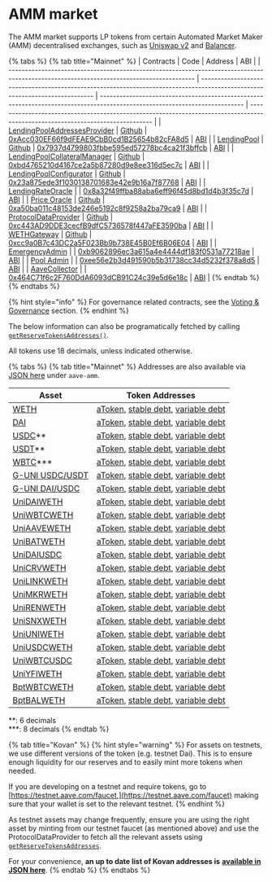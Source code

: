 # AMM market

The AMM market supports LP tokens from certain Automated Market Maker (AMM) decentralised exchanges, such as [Uniswap v2](https://app.uniswap.org/#/) and [Balancer](https://balancer.finance).

{% tabs %}
{% tab title="Mainnet" %}
| Contracts                                                                                                                               | Code                                                                                                                        | Address                                                                                                                    | ABI                                                                                                                            |
| --------------------------------------------------------------------------------------------------------------------------------------- | --------------------------------------------------------------------------------------------------------------------------- | -------------------------------------------------------------------------------------------------------------------------- | ------------------------------------------------------------------------------------------------------------------------------ |
| [LendingPoolAddressesProvider](https://docs.aave.com/developers/v/2.0/the-core-protocol/addresses-provider)                             | [Github](https://github.com/aave/protocol-v2/blob/1.0.1/contracts/protocol/configuration/LendingPoolAddressesProvider.sol)  | [0xAcc030EF66f9dFEAE9CbB0cd1B25654b82cFA8d5](https://etherscan.io/address/0xAcc030EF66f9dFEAE9CbB0cd1B25654b82cFA8d5#code) | [ABI](http://api.etherscan.io/api?module=contract&action=getabi&address=0xAcc030EF66f9dFEAE9CbB0cd1B25654b82cFA8d5&format=raw) |
| [LendingPool](https://docs.aave.com/developers/v/2.0/the-core-protocol/lendingpool)                                                     | [Github](https://github.com/aave/protocol-v2/blob/1.0.1/contracts/protocol/lendingpool/LendingPool.sol)                     | [0x7937d4799803fbbe595ed57278bc4ca21f3bffcb](https://etherscan.io/address/0x7937d4799803fbbe595ed57278bc4ca21f3bffcb#code) | [ABI](http://api.etherscan.io/api?module=contract&action=getabi&address=0xaaca8859efd9643b98c042691da60b217c9cdd64&format=raw) |
| [LendingPoolCollateralManager](https://docs.aave.com/developers/v/2.0/the-core-protocol/protocol-overview#lendingpoolcollateralmanager) | [Github](https://github.com/aave/protocol-v2/blob/1.0.1/contracts/protocol/lendingpool/LendingPoolCollateralManager.sol)    | [0xbd4765210d4167ce2a5b87280d9e8ee316d5ec7c](https://etherscan.io/address/0xbd4765210d4167ce2a5b87280d9e8ee316d5ec7c#code) | [ABI](http://api.etherscan.io/api?module=contract&action=getabi&address=0xbd4765210d4167ce2a5b87280d9e8ee316d5ec7c&format=raw) |
| [LendingPoolConfigurator](https://docs.aave.com/developers/v/2.0/the-core-protocol/protocol-overview#lending-pool-configurator)         | [Github](https://github.com/aave/protocol-v2/blob/1.0.1/contracts/protocol/lendingpool/LendingPoolConfigurator.sol)         | [0x23a875ede3f1030138701683e42e9b16a7f87768](https://etherscan.io/address/0x23a875ede3f1030138701683e42e9b16a7f87768#code) | [ABI](http://api.etherscan.io/api?module=contract&action=getabi&address=0x5a8adc696009a2e0d142c46fdddd8c44be1604b4&format=raw) |
| [LendingRateOracle](https://docs.aave.com/developers/v/2.0/the-core-protocol/protocol-overview#interest-rate-strategy)                  |                                                                                                                             | [0x8a32f49ffba88aba6eff96f45d8bd1d4b3f35c7d](https://etherscan.io/address/0x8a32f49ffba88aba6eff96f45d8bd1d4b3f35c7d#code) | [ABI](http://api.etherscan.io/api?module=contract&action=getabi&address=0x8a32f49ffba88aba6eff96f45d8bd1d4b3f35c7d&format=raw) |
| [Price Oracle](https://docs.aave.com/developers/v/2.0/the-core-protocol/price-oracle)                                                   | [Github](https://github.com/aave/protocol-v2/blob/1.0.1/contracts/misc/AaveOracle.sol)                                      | [0xa50ba011c48153de246e5192c8f9258a2ba79ca9](https://etherscan.io/address/0xa50ba011c48153de246e5192c8f9258a2ba79ca9#code) | [ABI](http://api.etherscan.io/api?module=contract&action=getabi&address=0xa50ba011c48153de246e5192c8f9258a2ba79ca9&format=raw) |
| [ProtocolDataProvider](https://docs.aave.com/developers/v/2.0/the-core-protocol/protocol-data-provider)                                 | [Github](https://github.com/aave/protocol-v2/blob/1.0.1/contracts/misc/AaveProtocolDataProvider.sol)                        | [0xc443AD9DDE3cecfB9dfC5736578f447aFE3590ba](https://etherscan.io/address/0xc443AD9DDE3cecfB9dfC5736578f447aFE3590ba#code) | [ABI](http://api.etherscan.io/api?module=contract&action=getabi&address=0xc443AD9DDE3cecfB9dfC5736578f447aFE3590ba&format=raw) |
| [WETHGateway](https://docs.aave.com/developers/the-core-protocol/weth-gateway)                                                          | [Github](https://github.com/aave/protocol-v2/blob/1.0.1/contracts/misc/WETHGateway.sol)                                     | [0xcc9a0B7c43DC2a5F023Bb9b738E45B0Ef6B06E04](https://etherscan.io/address/0xcc9a0B7c43DC2a5F023Bb9b738E45B0Ef6B06E04#code) | [ABI](http://api.etherscan.io/api?module=contract&action=getabi&address=0xcc9a0B7c43DC2a5F023Bb9b738E45B0Ef6B06E04&format=raw) |
| [EmergencyAdmin](https://docs.aave.com/developers/v/2.0/the-core-protocol/addresses-provider#getpoolemergencyadmin)                     |                                                                                                                             | [0xb9062896ec3a615a4e4444df183f0531a77218ae](https://etherscan.io/address/0xb9062896ec3a615a4e4444df183f0531a77218ae#code) | [ABI](http://api.etherscan.io/api?module=contract&action=getabi&address=0x34cfac646f301356faa8b21e94227e3583fe3f5f&format=raw) |
| [Pool Admin](https://docs.aave.com/developers/v/2.0/the-core-protocol/addresses-provider#getpooladmin)                                  |                                                                                                                             | [0xee56e2b3d491590b5b31738cc34d5232f378a8d5](https://etherscan.io/address/0xee56e2b3d491590b5b31738cc34d5232f378a8d5#code) | [ABI](http://api.etherscan.io/api?module=contract&action=getabi&address=0xee56e2b3d491590b5b31738cc34d5232f378a8d5&format=raw) |
| [AaveCollector](https://docs.aave.com/risk/asset-risk/risk-parameters#reserve-factor)                                                   |                                                                                                                             | [0x464C71f6c2F760DdA6093dCB91C24c39e5d6e18c](https://etherscan.io/address/0x464c71f6c2f760dda6093dcb91c24c39e5d6e18c#code) | [ABI](http://api.etherscan.io/api?module=contract&action=getabi&address=0x1aa435ed226014407fa6b889e9d06c02b1a12af3&format=raw) |
{% endtab %}
{% endtabs %}

{% hint style="info" %}
For governance related contracts, see the [Voting & Governance](../protocol-governance/governance/#deployed-contracts) section.
{% endhint %}

The below information can also be programatically fetched by calling [`getReserveTokensAddresses()`](../the-core-protocol/protocol-data-provider/#getreservetokensaddresses).

All tokens use 18 decimals, unless indicated otherwise.

{% tabs %}
{% tab title="Mainnet" %}
Addresses are also available via [JSON here](https://aave.github.io/aave-addresses/mainnet.json) under `aave-amm`.

| Asset                                                                                           | Token Addresses                                                                                                                                                                                                                                                                       |
| ----------------------------------------------------------------------------------------------- | ------------------------------------------------------------------------------------------------------------------------------------------------------------------------------------------------------------------------------------------------------------------------------------- |
| [WETH](https://etherscan.io/address/0xC02aaA39b223FE8D0A0e5C4F27eAD9083C756Cc2)                 | [aToken](https://etherscan.io/address/0xf9Fb4AD91812b704Ba883B11d2B576E890a6730A), [stable debt](https://etherscan.io/address/0x118Ee405c6be8f9BA7cC7a98064EB5DA462235CF), [variable debt](https://etherscan.io/address/0xA4C273d9A0C1fe2674F0E845160d6232768a3064)                   |
| [DAI](https://etherscan.io/address/0x6B175474E89094C44Da98b954EedeAC495271d0F)                  | [aToken](https://etherscan.io/address/0x79bE75FFC64DD58e66787E4Eae470c8a1FD08ba4), [stable debt](https://etherscan.io/address/0x8da51a5a3129343468a63A96ccae1ff1352a3dfE), [variable debt](https://etherscan.io/address/0x3F4fA4937E72991367DC32687BC3278f095E7EAa)                   |
| [USDC](https://etherscan.io/address/0xA0b86991c6218b36c1d19D4a2e9Eb0cE3606eB48)\*\*             | [aToken](https://etherscan.io/address/0xd24946147829DEaA935bE2aD85A3291dbf109c80), [stable debt](https://etherscan.io/address/0xE5971a8a741892F3b3ac3E9c94d02588190cE220), [variable debt](https://etherscan.io/address/0xCFDC74b97b69319683fec2A4Ef95c4Ab739F1B12)                   |
| [USDT](https://etherscan.io/address/0xdAC17F958D2ee523a2206206994597C13D831ec7)\*\*             | [aToken](https://etherscan.io/address/0x17a79792Fe6fE5C95dFE95Fe3fCEE3CAf4fE4Cb7), [stable debt](https://etherscan.io/address/0x04A0577a89E1b9E8f6c87ee26cCe6a168fFfC5b5), [variable debt](https://etherscan.io/address/0xDcFE9BfC246b02Da384de757464a35eFCa402797)                   |
| [WBTC](https://etherscan.io/address/0x2260FAC5E5542a773Aa44fBCfeDf7C193bc2C599)\*\*\*           | [aToken](https://etherscan.io/address/0x13B2f6928D7204328b0E8E4BCd0379aA06EA21FA), [stable debt](https://etherscan.io/address/0x55E575d092c934503D7635A837584E2900e01d2b), [variable debt](https://etherscan.io/address/0x3b99fdaFdfE70d65101a4ba8cDC35dAFbD26375f)                   |
| [G-UNI USDC/USDT](https://etherscan.io/address/0xd2eec91055f07fe24c9ccb25828ecfefd4be0c41#code) | [aToken](https://etherscan.io/address/0xCa5DFDABBfFD58cfD49A9f78Ca52eC8e0591a3C5#readProxyContract), [stable debt,](https://etherscan.io/address/0xFEaeCde9Eb0cd43FDE13427C6C7ef406780a8136) [variable debt](https://etherscan.io/address/0x0B7c7d9c5548A23D0455d1edeC541cc2AD955a9d) |
| [G-UNI DAI/USDC](https://etherscan.io/address/0x50379f632ca68d36e50cfbc8f78fe16bd1499d1e)       | [aToken](https://etherscan.io/address/0xd145c6ae8931ed5Bca9b5f5B7dA5991F5aB63B5c), [stable debt](https://etherscan.io/address/0x460Fd61bBDe7235C3F345901ad677854c9330c86), [variable debt](https://etherscan.io/address/0x40533CC601Ec5b79B00D76348ADc0c81d93d926D)                   |
| [UniDAIWETH](https://etherscan.io/address/0xA478c2975Ab1Ea89e8196811F51A7B7Ade33eB11)           | [aToken](https://etherscan.io/address/0x9303EabC860a743aABcc3A1629014CaBcc3F8D36), [stable debt](https://etherscan.io/address/0xE9562bf0A11315A1e39f9182F446eA58002f010E), [variable debt](https://etherscan.io/address/0x23bcc861b989762275165d08B127911F09c71628)                   |
| [UniWBTCWETH](https://etherscan.io/address/0xBb2b8038a1640196FbE3e38816F3e67Cba72D940)          | [aToken](https://etherscan.io/address/0xc58F53A8adff2fB4eb16ED56635772075E2EE123), [stable debt](https://etherscan.io/address/0xeef7d082D9bE2F5eC73C072228706286dea1f492), [variable debt](https://etherscan.io/address/0x02aAeB4C7736177242Ee0f71f6f6A0F057Aba87d)                   |
| [UniAAVEWETH](https://etherscan.io/address/0xDFC14d2Af169B0D36C4EFF567Ada9b2E0CAE044f)          | [aToken](https://etherscan.io/address/0xe59d2FF6995a926A574390824a657eEd36801E55), [stable debt](https://etherscan.io/address/0x997b26eFf106f138e71160022CaAb0AFC5814643), [variable debt](https://etherscan.io/address/0x859ED7D9E92d1fe42fF95C3BC3a62F7cB59C373E)                   |
| [UniBATWETH](https://etherscan.io/address/0xB6909B960DbbE7392D405429eB2b3649752b4838)           | [aToken](https://etherscan.io/address/0xA1B0edF4460CC4d8bFAA18Ed871bFF15E5b57Eb4), [stable debt](https://etherscan.io/address/0x27c67541a4ea26a436e311b2E6fFeC82083a6983), [variable debt](https://etherscan.io/address/0x3Fbef89A21Dc836275bC912849627b33c61b09b4)                   |
| [UniDAIUSDC](https://etherscan.io/address/0xAE461cA67B15dc8dc81CE7615e0320dA1A9aB8D5)           | [aToken](https://etherscan.io/address/0xE340B25fE32B1011616bb8EC495A4d503e322177), [stable debt](https://etherscan.io/address/0x6Bb2BdD21920FcB2Ad855AB5d523222F31709d1f), [variable debt](https://etherscan.io/address/0x925E3FDd927E20e33C3177C4ff6fb72aD1133C87)                   |
| [UniCRVWETH](https://etherscan.io/address/0x3dA1313aE46132A397D90d95B1424A9A7e3e0fCE)           | [aToken](https://etherscan.io/address/0x0ea20e7fFB006d4Cfe84df2F72d8c7bD89247DB0), [stable debt](https://etherscan.io/address/0xd6035f8803eE9f173b1D3EBc3BDE0Ea6B5165636), [variable debt](https://etherscan.io/address/0xF3f1a76cA6356a908CdCdE6b2AC2eaace3739Cd0)                   |
| [UniLINKWETH](https://etherscan.io/address/0xa2107FA5B38d9bbd2C461D6EDf11B11A50F6b974)          | [aToken](https://etherscan.io/address/0xb8db81B84d30E2387de0FF330420A4AAA6688134), [stable debt](https://etherscan.io/address/0xeb32b3A1De9a1915D2b452B673C53883b9Fa6a97), [variable debt](https://etherscan.io/address/0xeDe4052ed8e1F422F4E5062c679f6B18693fEcdc)                   |
| [UniMKRWETH](https://etherscan.io/address/0xC2aDdA861F89bBB333c90c492cB837741916A225)           | [aToken](https://etherscan.io/address/0x370adc71f67f581158Dc56f539dF5F399128Ddf9), [stable debt](https://etherscan.io/address/0x6E7E38bB73E19b62AB5567940Caaa514e9d85982), [variable debt](https://etherscan.io/address/0xf36C394775285F89bBBDF09533421E3e81e8447c)                   |
| [UniRENWETH](https://etherscan.io/address/0x8Bd1661Da98EBDd3BD080F0bE4e6d9bE8cE9858c)           | [aToken](https://etherscan.io/address/0xA9e201A4e269d6cd5E9F0FcbcB78520cf815878B), [stable debt](https://etherscan.io/address/0x312edeADf68E69A0f53518bF27EAcD1AbcC2897e), [variable debt](https://etherscan.io/address/0x2A8d5B1c1de15bfcd5EC41368C0295c60D8Da83c)                   |
| [UniSNXWETH](https://etherscan.io/address/0x43AE24960e5534731Fc831386c07755A2dc33D47)           | [aToken](https://etherscan.io/address/0x38E491A71291CD43E8DE63b7253E482622184894), [stable debt](https://etherscan.io/address/0xef62A0C391D89381ddf8A8C90Ba772081107D287), [variable debt](https://etherscan.io/address/0xfd15008efA339A2390B48d2E0Ca8Abd523b406d3)                   |
| [UniUNIWETH](https://etherscan.io/address/0xd3d2E2692501A5c9Ca623199D38826e513033a17)           | [aToken](https://etherscan.io/address/0x3D26dcd840fCC8e4B2193AcE8A092e4a65832F9f), [stable debt](https://etherscan.io/address/0x6febCE732191Dc915D6fB7Dc5FE3AEFDDb85Bd1B), [variable debt](https://etherscan.io/address/0x0D878FbB01fbEEa7ddEFb896d56f1D3167af919F)                   |
| [UniUSDCWETH](https://etherscan.io/address/0xB4e16d0168e52d35CaCD2c6185b44281Ec28C9Dc)          | [aToken](https://etherscan.io/address/0x391E86e2C002C70dEe155eAceB88F7A3c38f5976), [stable debt](https://etherscan.io/address/0xfAB4C9775A4316Ec67a8223ecD0F70F87fF532Fc), [variable debt](https://etherscan.io/address/0x26625d1dDf520fC8D975cc68eC6E0391D9d3Df61)                   |
| [UniWBTCUSDC](https://etherscan.io/address/0x004375Dff511095CC5A197A54140a24eFEF3A416)          | [aToken](https://etherscan.io/address/0x2365a4890eD8965E564B7E2D27C38Ba67Fec4C6F), [stable debt](https://etherscan.io/address/0xc66bfA05cCe646f05F71DeE333e3229cE24Bbb7e), [variable debt](https://etherscan.io/address/0x36dA0C5dC23397CBf9D13BbD74E93C04f99633Af)                   |
| [UniYFIWETH](https://etherscan.io/address/0x2fDbAdf3C4D5A8666Bc06645B8358ab803996E28)           | [aToken](https://etherscan.io/address/0x5394794Be8b6eD5572FCd6b27103F46b5F390E8f), [stable debt](https://etherscan.io/address/0x9B054B76d6DE1c4892ba025456A9c4F9be5B1766), [variable debt](https://etherscan.io/address/0xDf70Bdf01a3eBcd0D918FF97390852A914a92Df7)                   |
| [BptWBTCWETH](https://etherscan.io/address/0x1efF8aF5D577060BA4ac8A29A13525bb0Ee2A3D5)          | [aToken](https://etherscan.io/address/0x358bD0d980E031E23ebA9AA793926857703783BD), [stable debt](https://etherscan.io/address/0x46406eCd20FDE1DF4d80F15F07c434fa95CB6b33), [variable debt](https://etherscan.io/address/0xF655DF3832859cfB0AcfD88eDff3452b9Aa6Db24)                   |
| [BptBALWETH](https://etherscan.io/address/0x59A19D8c652FA0284f44113D0ff9aBa70bd46fB4)           | [aToken](https://etherscan.io/address/0xd109b2A304587569c84308c55465cd9fF0317bFB), [stable debt](https://etherscan.io/address/0x6474d116476b8eDa1B21472a599Ff76A829AbCbb), [variable debt](https://etherscan.io/address/0xF41A5Cc7a61519B08056176d7B4b87AB34dF55AD)                   |

&#x20;\*\*: 6 decimals\
&#x20;\*\*\*: 8 decimals
{% endtab %}

{% tab title="Kovan" %}
{% hint style="warning" %}
For assets on testnets, we use different versions of the token (e.g. testnet Dai). This is to ensure enough liquidity for our reserves and to easily mint more tokens when needed.

If you are developing on a testnet and require tokens, go to [https://testnet.aave.com/faucet,](https://testnet.aave.com/faucet) making sure that your wallet is set to the relevant testnet.
{% endhint %}

As testnet assets may change frequently, ensure you are using the right asset by minting from our testnet faucet (as mentioned above) and use the ProtocolDataProvider to fetch all the relevant assets using [`getReserveTokensAddresses`](../the-core-protocol/protocol-data-provider/#getreservetokensaddresses).

For your convenience, **an up to date list of Kovan addresses is** [**available in JSON here**](https://aave.github.io/aave-addresses/kovan.json).
{% endtab %}
{% endtabs %}
